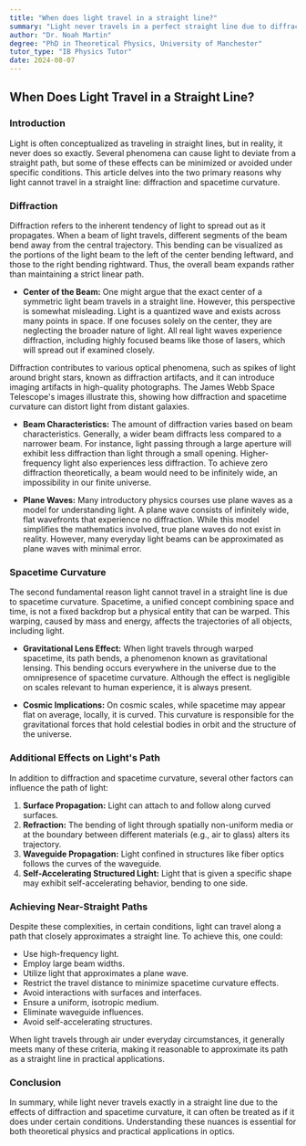 ```yaml
---
title: "When does light travel in a straight line?"
summary: "Light never travels in a perfect straight line due to diffraction and spacetime curvature. Diffraction causes light to spread out, while spacetime curvature bends light's path. Though these effects are always present, light can appear to travel in a straight line under certain conditions, such as when traveling short distances through uniform air."
author: "Dr. Noah Martin"
degree: "PhD in Theoretical Physics, University of Manchester"
tutor_type: "IB Physics Tutor"
date: 2024-08-07
---
```


## When Does Light Travel in a Straight Line?

### Introduction

Light is often conceptualized as traveling in straight lines, but in reality, it never does so exactly. Several phenomena can cause light to deviate from a straight path, but some of these effects can be minimized or avoided under specific conditions. This article delves into the two primary reasons why light cannot travel in a straight line: diffraction and spacetime curvature.

### Diffraction

Diffraction refers to the inherent tendency of light to spread out as it propagates. When a beam of light travels, different segments of the beam bend away from the central trajectory. This bending can be visualized as the portions of the light beam to the left of the center bending leftward, and those to the right bending rightward. Thus, the overall beam expands rather than maintaining a strict linear path.

- **Center of the Beam:** One might argue that the exact center of a symmetric light beam travels in a straight line. However, this perspective is somewhat misleading. Light is a quantized wave and exists across many points in space. If one focuses solely on the center, they are neglecting the broader nature of light. All real light waves experience diffraction, including highly focused beams like those of lasers, which will spread out if examined closely.

Diffraction contributes to various optical phenomena, such as spikes of light around bright stars, known as diffraction artifacts, and it can introduce imaging artifacts in high-quality photographs. The James Webb Space Telescope's images illustrate this, showing how diffraction and spacetime curvature can distort light from distant galaxies.

- **Beam Characteristics:** The amount of diffraction varies based on beam characteristics. Generally, a wider beam diffracts less compared to a narrower beam. For instance, light passing through a large aperture will exhibit less diffraction than light through a small opening. Higher-frequency light also experiences less diffraction. To achieve zero diffraction theoretically, a beam would need to be infinitely wide, an impossibility in our finite universe.

- **Plane Waves:** Many introductory physics courses use plane waves as a model for understanding light. A plane wave consists of infinitely wide, flat wavefronts that experience no diffraction. While this model simplifies the mathematics involved, true plane waves do not exist in reality. However, many everyday light beams can be approximated as plane waves with minimal error.

### Spacetime Curvature

The second fundamental reason light cannot travel in a straight line is due to spacetime curvature. Spacetime, a unified concept combining space and time, is not a fixed backdrop but a physical entity that can be warped. This warping, caused by mass and energy, affects the trajectories of all objects, including light.

- **Gravitational Lens Effect:** When light travels through warped spacetime, its path bends, a phenomenon known as gravitational lensing. This bending occurs everywhere in the universe due to the omnipresence of spacetime curvature. Although the effect is negligible on scales relevant to human experience, it is always present.

- **Cosmic Implications:** On cosmic scales, while spacetime may appear flat on average, locally, it is curved. This curvature is responsible for the gravitational forces that hold celestial bodies in orbit and the structure of the universe.

### Additional Effects on Light's Path

In addition to diffraction and spacetime curvature, several other factors can influence the path of light:

1. **Surface Propagation:** Light can attach to and follow along curved surfaces.
2. **Refraction:** The bending of light through spatially non-uniform media or at the boundary between different materials (e.g., air to glass) alters its trajectory.
3. **Waveguide Propagation:** Light confined in structures like fiber optics follows the curves of the waveguide.
4. **Self-Accelerating Structured Light:** Light that is given a specific shape may exhibit self-accelerating behavior, bending to one side.

### Achieving Near-Straight Paths

Despite these complexities, in certain conditions, light can travel along a path that closely approximates a straight line. To achieve this, one could:

- Use high-frequency light.
- Employ large beam widths.
- Utilize light that approximates a plane wave.
- Restrict the travel distance to minimize spacetime curvature effects.
- Avoid interactions with surfaces and interfaces.
- Ensure a uniform, isotropic medium.
- Eliminate waveguide influences.
- Avoid self-accelerating structures.

When light travels through air under everyday circumstances, it generally meets many of these criteria, making it reasonable to approximate its path as a straight line in practical applications.

### Conclusion

In summary, while light never travels exactly in a straight line due to the effects of diffraction and spacetime curvature, it can often be treated as if it does under certain conditions. Understanding these nuances is essential for both theoretical physics and practical applications in optics.
    
